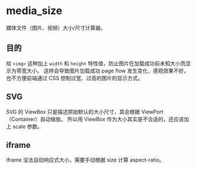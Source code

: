 # media_size

媒体文件（图片、视频）大小/尺寸计算器。

## 目的

给 `<img>` 这种加上 `width` 和 `height` 特性值，防止图片在加载成功前未知大小而显示为零宽大小。
这样会导致图片加载成功 page flow 发生变化，感观效果不好。也不方便前端通过 CSS 控制过宽、过高的图片的显示方式。

## SVG

SVG 的 ViewBox 只是描述原始默认的大小尺寸，其会根据 ViewPort（Container）自动缩放。
所以用 ViewBox 作为大小其实是不合适的，还应该加上 scale 参数。

## iframe

iframe 没法自动响应式大小，需要手动根据 size 计算 aspect-ratio。
